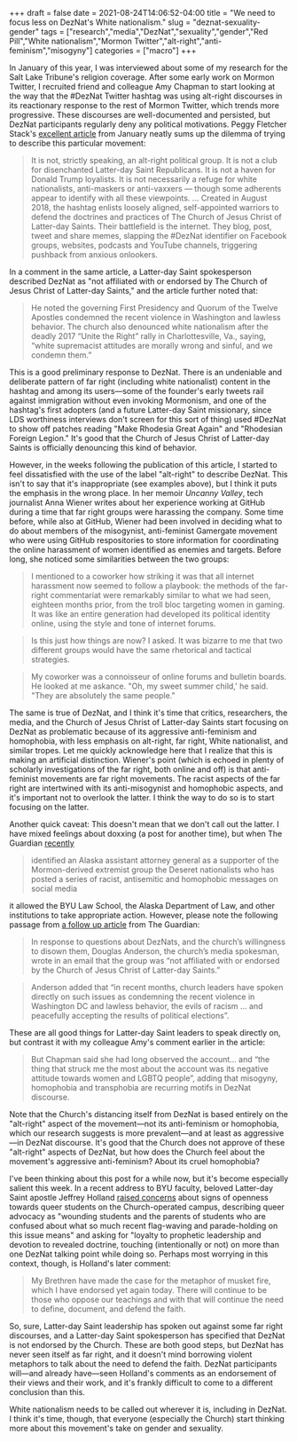 +++
draft = false
date = 2021-08-24T14:06:52-04:00
title = "We need to focus less on DezNat's White nationalism."
slug = "deznat-sexuality-gender" 
tags = ["research","media","DezNat","sexuality","gender","Red Pill","White nationalism","Mormon Twitter","alt-right","anti-feminism","misogyny"]
categories = ["macro"]
+++

In January of this year, I was interviewed about some of my research for the Salt Lake Tribune's religion coverage. After some early work on Mormon Twitter, I recruited friend and colleague Amy Chapman to start looking at the way that the #DezNat Twitter hashtag was using alt-right discourses in its reactionary response to the rest of Mormon Twitter, which trends more progressive. These discourses are well-documented and persisted, but DezNat participants regularly deny any political motivations. Peggy Fletcher Stack's [excellent article](https://www.sltrib.com/religion/2021/01/31/unholy-war-deznat-troops/) from January neatly sums up the dilemma of trying to describe this particular movement:

> It is not, strictly speaking, an alt-right political group. It is not a club for disenchanted Latter-day Saint Republicans. It is not a haven for Donald Trump loyalists. It is not necessarily a refuge for white nationalists, anti-maskers or anti-vaxxers — though some adherents appear to identify with all these viewpoints. ... Created in August 2018, the hashtag enlists loosely aligned, self-appointed warriors to defend the doctrines and practices of The Church of Jesus Christ of Latter-day Saints. Their battlefield is the internet. They blog, post, tweet and share memes, slapping the #DezNat identifier on Facebook groups, websites, podcasts and YouTube channels, triggering pushback from anxious onlookers.

In a comment in the same article, a Latter-day Saint spokesperson described DezNat as "not affiliated with or endorsed by The Church of Jesus Christ of Latter-day Saints," and the article further noted that:

> He noted the governing First Presidency and Quorum of the Twelve Apostles condemned the recent violence in Washington and lawless behavior. The church also denounced white nationalism after the deadly 2017 “Unite the Right” rally in Charlottesville, Va., saying, “white supremacist attitudes are morally wrong and sinful, and we condemn them.”

This is a good preliminary response to DezNat. There is an undeniable and deliberate pattern of far right (including white nationalist) content in the hashtag and among its users—some of the founder's early tweets rail against immigration without even invoking Mormonism, and one of the hashtag's first adopters (and a future Latter-day Saint missionary, since LDS worthiness interviews don't screen for this sort of thing) used #DezNat to show off patches reading "Make Rhodesia Great Again" and "Rhodesian Foreign Legion." It's good that the Church of Jesus Christ of Latter-day Saints is officially denouncing this kind of behavior.

However, in the weeks following the publication of this article, I started to feel dissatisfied with the use of the label "alt-right" to describe DezNat. This isn't to say that it's inappropriate (see examples above), but I think it puts the emphasis in the wrong place. In her memoir _Uncanny Valley_, tech journalist Anna Wiener writes about her experience working at GitHub during a time that far right groups were harassing the company. Some time before, while also at GitHub, Wiener had been involved in deciding what to do about members of the misogynist, anti-feminist Gamergate movement who were using GitHub respositories to store information for coordinating the online harassment of women identified as enemies and targets. Before long, she noticed some similarities between the two groups: 

> I mentioned to a coworker how striking it was that all internet harassment now seemed to follow a playbook: the methods of the far-right  commentariat were remarkably similar to what we had seen, eighteen months prior, from the troll bloc targeting women in gaming. It was like an entire generation had developed its political identity online, using the style and tone of internet forums.

> Is this just how things are now? I asked. It was bizarre to me that two different groups would have the same rhetorical and tactical strategies.

> My coworker was a connoisseur of online forums and bulletin boards. He looked at me askance. "Oh, my sweet summer child,' he said. "They are absolutely the same people." 

The same is true of DezNat, and I think it's time that critics, researchers, the media, and the Church of Jesus Christ of Latter-day Saints start focusing on DezNat as problematic because of its aggressive anti-feminism and homophobia, with less emphasis on alt-right, far right, White nationalist, and similar tropes. Let me quickly acknowledge here that I realize that this is making an artificial distinction. Wiener's point (which is echoed in plenty of scholarly investigations of the far right, both online and off) is that anti-feminist movements are far right movements. The racist aspects of the far right are intertwined with its anti-misogynist and homophobic aspects, and it's important not to overlook the latter. I think the way to do so is to start focusing on the latter. 

Another quick caveat: This doesn't mean that we don't call out the latter. I have mixed feelings about doxxing (a post for another time), but when The Guardian [recently](https://www.theguardian.com/us-news/2021/jul/21/alaska-assistant-attorney-general-twitter-far-right)

> identified an Alaska assistant attorney general as a supporter of the Mormon-derived extremist group the Deseret nationalists who has posted a series of racist, antisemitic and homophobic messages on social media

it allowed the BYU Law School, the Alaska Department of Law, and other institutions to take appropriate action. However, please note the following passage from [a follow up article](https://www.theguardian.com/us-news/2021/aug/09/deznats-religious-extremists-mormon-vision) from The Guardian:

> In response to questions about DezNats, and the church’s willingness to disown them, Douglas Anderson, the church’s media spokesman, wrote in an email that the group was “not affiliated with or endorsed by the Church of Jesus Christ of Latter-day Saints.”

> Anderson added that “in recent months, church leaders have spoken directly on such issues as condemning the recent violence in Washington DC and lawless behavior, the evils of racism … and peacefully accepting the results of political elections”.

These are all good things for Latter-day Saint leaders to speak directly on, but contrast it with my colleague Amy's comment earlier in the article: 

> But Chapman said she had long observed the account... and “the thing that struck me the most about the account was its negative attitude towards women and LGBTQ people”, adding that misogyny, homophobia and transphobia are recurring motifs in DezNat discourse.

Note that the Church's distancing itself from DezNat is based entirely on the "alt-right" aspect of the movement—not its anti-feminism or homophobia, which our research suggests is more prevalent—and at least as aggressive—in DezNat discourse. It's good that the Church does not approve of these "alt-right" aspects of DezNat, but how does the Church feel about the movement's aggressive anti-feminism? About its cruel homophobia? 

I've been thinking about this post for a while now, but it's become especially salient this week. In a recent address to BYU faculty, beloved Latter-day Saint apostle Jeffrey Holland [raised concerns](https://newsroom.churchofjesuschrist.org/article/elder-jeffrey-r-holland-2021-byu-university-conference) about signs of openness towards queer students on the Church-operated campus, describing queer advocacy as "wounding students and the parents of students who are confused about what so much recent flag-waving and parade-holding on this issue means" and asking for "loyalty to prophetic leadership and devotion to revealed doctrine, touching (intentionally or not) on more than one DezNat talking point while doing so. Perhaps most worrying in this context, though, is Holland's later comment:

> My Brethren have made the case for the metaphor of musket fire, which I have endorsed yet again today. There will continue to be those who oppose our teachings and with that will continue the need to define, document, and defend the faith.

So, sure, Latter-day Saint leadership has spoken out against some far right discourses, and a Latter-day Saint spokesperson has specified that DezNat is not endorsed by the Church. These are both good steps, but DezNat has never seen itself as far right, and it doesn't mind borrowing violent metaphors to talk about the need to defend the faith. DezNat participants will—and already have—seen Holland's comments as an endorsement of their views and their work, and it's frankly difficult to come to a different conclusion than this.

White nationalism needs to be called out wherever it is, including in DezNat. I think it's time, though, that everyone (especially the Church) start thinking more about this movement's take on gender and sexuality.